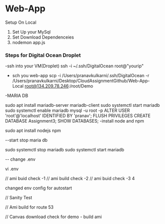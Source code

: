 # Web-App

Setup On Local
1. Set Up your MySql
2. Set Download Dependenceies
3. nodemon app.js 

### Steps for Digital Ocean Droplet  
-ssh into  your VM(Droplet)
ssh -i ~/.ssh/DigitalOcean root@"yourip"

- sch you web-app
scp -i /Users/pranavkulkarni/.ssh/DigitalOcean -r /Users/pranavkulkarni/Desktop/CloudAssignmentGithub/Web-App-Local root@134.209.78.246:/root/Demo

-MARIA DB 

sudo apt install mariadb-server mariadb-client
sudo systemctl start mariadb
sudo systemctl enable mariadb
mysql -u root -p
ALTER USER 'root'@'localhost' IDENTIFIED BY 'pranav';
FLUSH PRIVILEGES
CREATE DATABASE Assignment3;
SHOW DATABASES;
-install node and npm 

sudo apt install nodejs npm 

--start stop maria db 

sudo systemctl stop mariadb
sudo systemctl start  mariadb

-- change .env

vi .env



// ami buid check -1 
// ami build check -2 
// ami buid check -3 4

changed env config for autostart 



// Sanity Test 

// Ami build for route 53

// Canvas download check for demo - build ami 

